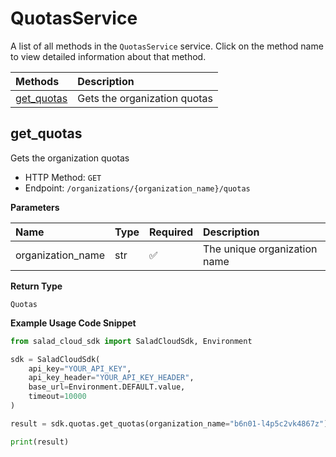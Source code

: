 # QuotasService

A list of all methods in the `QuotasService` service. Click on the method name to view detailed information about that method.

| Methods                   | Description                  |
| :------------------------ | :--------------------------- |
| [get_quotas](#get_quotas) | Gets the organization quotas |

## get_quotas

Gets the organization quotas

- HTTP Method: `GET`
- Endpoint: `/organizations/{organization_name}/quotas`

**Parameters**

| Name              | Type | Required | Description                  |
| :---------------- | :--- | :------- | :--------------------------- |
| organization_name | str  | ✅       | The unique organization name |

**Return Type**

`Quotas`

**Example Usage Code Snippet**

```python
from salad_cloud_sdk import SaladCloudSdk, Environment

sdk = SaladCloudSdk(
    api_key="YOUR_API_KEY",
    api_key_header="YOUR_API_KEY_HEADER",
    base_url=Environment.DEFAULT.value,
    timeout=10000
)

result = sdk.quotas.get_quotas(organization_name="b6n01-l4p5c2vk4867z")

print(result)
```
